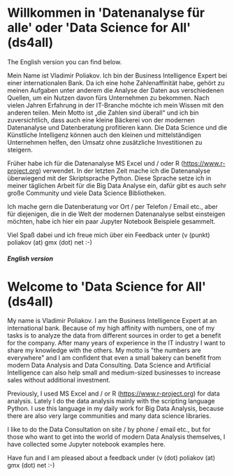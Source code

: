 # Willkommen in 'Datenanalyse für alle' oder 'Data Science for All' (ds4all)

The English version you can find below.

Mein Name ist Vladimir Poliakov. Ich bin der Business Intelligence Expert bei einer internationalen Bank. Da ich eine hohe Zahlenaffinität habe, gehört zu meinen Aufgaben unter anderem die Analyse der Daten aus verschiedenen Quellen, um ein Nutzen davon fürs Unternehmen zu bekommen. Nach vielen Jahren Erfahrung in der IT-Branche möchte ich mein Wissen mit den anderen teilen. Mein Motto ist „die Zahlen sind überall“ und ich bin zuversichtlich, dass auch eine kleine Bäckerei von der modernen Datenanalyse und Datenberatung profitieren kann. Die Data Science und die Künstliche Intelligenz können auch den kleinen und mittelständigen Unternehmen helfen, den Umsatz ohne zusätzliche Investitionen zu steigern.

Früher habe ich für die Datenanalyse MS Excel und / oder R (https://www.r-project.org) verwendet. In der letzten Zeit mache ich die Datenanalyse überwiegend mit der Skriptsprache Python. Diese Sprache setze ich in meiner täglichen Arbeit für die Big Data Analyse ein, dafür gibt es auch sehr große Community und viele Data Science Bibliotheken.

Ich mache gern die Datenberatung vor Ort / per Telefon / Email etc., aber für diejenigen, die in die Welt der modernen Datenanalyse selbst einsteigen möchten, habe ich hier ein paar Jupyter Notebook Beispiele gesammelt.

Viel Spaß dabei und ich freue mich über ein Feedback unter (v (punkt) poliakov (at) gmx (dot) net :-)

##### English version

# Welcome to 'Data Science for All' (ds4all)

My name is Vladimir Poliakov. I am the Business Intelligence Expert at an international bank. Because of my high affinity with numbers, one of my tasks is to analyze the data from different sources in order to get a benefit for the company. After many years of experience in the IT industry I want to share my knowledge with the others. My motto is "the numbers are everywhere" and I am confident that even a small bakery can benefit from modern Data Analysis and Data Consulting. Data Science and Artificial Intelligence can also help small and medium-sized businesses to increase sales without additional investment.

Previously, I used MS Excel and / or R (https://www.r-project.org) for data analysis. Lately I do the data analysis mainly with the scripting language Python. I use this language in my daily work for Big Data Analysis, because there are also very large communities and many data science libraries.

I like to do the Data Consultation on site / by phone / email etc., but for those who want to get into the world of modern Data Analysis themselves, I have collected some Jupyter notebook examples here.

Have fun and I am pleased about a feedback under (v (dot) poliakov (at) gmx (dot) net :-)
